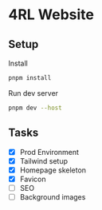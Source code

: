 # 4RL Website

## Setup

Install

```bash
pnpm install
```

Run dev server

```bash
pnpm dev --host
```

## Tasks

- [x] Prod Environment
- [x] Tailwind setup
- [x] Homepage skeleton
- [x] Favicon
- [ ] SEO
- [ ] Background images
